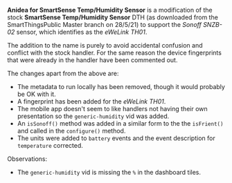 **Anidea for SmartSense Temp/Humidity Sensor** is a modification of the stock **SmartSense Temp/Humidity Sensor** DTH (as downloaded from the SmartThingsPublic Master branch on 28/5/21) 
to support the *Sonoff SNZB-02* sensor, which identifies as the *eWeLink TH01*.

The addition to the name is purely to avoid accidental confusion and conflict with the stock handler. For the same reason the device fingerprints that were already in the
handler have been commented out.

The changes apart from the above are:

* The metadata to run locally has been removed, though it would probably be OK with it.
* A fingerprint has been added for the *eWeLink TH01*.
* The mobile app doesn't seem to like handlers not having their own presentation so the `generic-humidity` vid was added.
* An `isSonoff()` method was added in a similar form to the the `isFrient()` and called in the `configure()` method.
* The units were added to `battery` events and the event description for `temperature` corrected.

Observations:

* The `generic-humidity` vid is missing the `%` in the dashboard tiles.

